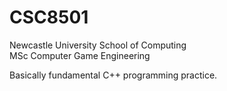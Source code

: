 # CSC8501

Newcastle University School of Computing   
MSc Computer Game Engineering   

Basically fundamental C++ programming practice.
